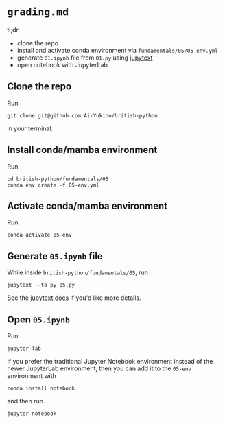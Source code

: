 # `grading.md`

tl;dr

- clone the repo
- install and activate conda environment via `fundamentals/05/05-env.yml`
- generate `01.ipynb` file from `01.py` using [jupytext](https://jupytext.readthedocs.io/en/latest/index.html)
- open notebook with JupyterLab

## Clone the repo

Run

```
git clone git@github.com:Ai-Yukino/british-python
```

in your terminal.

## Install conda/mamba environment

Run

```
cd british-python/fundamentals/05
conda env create -f 05-env.yml
```

## Activate conda/mamba environment

Run

```
conda activate 05-env
```

## Generate `05.ipynb` file

While inside `british-python/fundamentals/05`, run

```
jupytext --to py 05.py
```

See the [jupytext docs](https://jupytext.readthedocs.io/en/latest/index.html) if you'd like more details.

## Open `05.ipynb`

Run

```
jupyter-lab
```

If you prefer the traditional Jupyter Notebook environment instead of the newer JupyterLab environment, then you can add it to the `05-env` environment with

```
conda install notebook
```

and then run

```
jupyter-notebook
```
